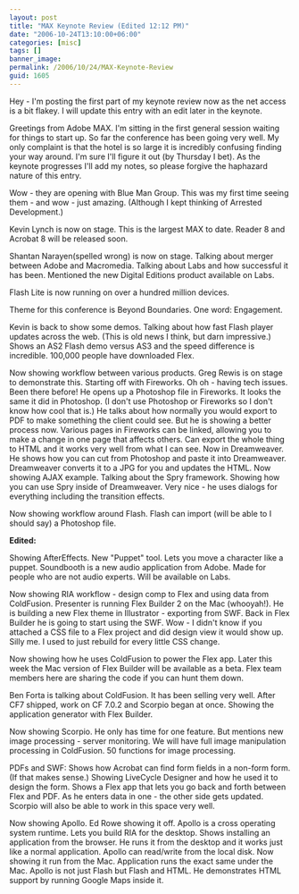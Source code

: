 ```yaml
---
layout: post
title: "MAX Keynote Review (Edited 12:12 PM)"
date: "2006-10-24T13:10:00+06:00"
categories: [misc]
tags: []
banner_image: 
permalink: /2006/10/24/MAX-Keynote-Review
guid: 1605
---
```


Hey - I'm posting the first part of my keynote review now as the net access is a bit flakey. I will update this entry with an edit later in the keynote.

Greetings from Adobe MAX. I'm sitting in the first general session waiting for things to start up. So far the conference has been going very well. My only complaint is that the hotel is so large it is incredibly confusing finding your way around. I'm sure I'll figure it out (by Thursday I bet). As the keynote progresses I'll add my notes, so please forgive the haphazard nature of this entry.

Wow - they are opening with Blue Man Group. This was my first time seeing them - and wow - just amazing. (Although I kept thinking of Arrested Development.)

Kevin Lynch is now on stage. This is the largest MAX to date. Reader 8 and Acrobat 8 will be released soon.

Shantan Narayen(spelled wrong) is now on stage. Talking about merger between Adobe and Macromedia. Talking about Labs and how successful it has been. Mentioned the new Digital Editions product available on Labs.

Flash Lite is now running on over a hundred million devices.

Theme for this conference is Beyond Boundaries. One word: Engagement.

Kevin is back to show some demos. Talking about how fast Flash player updates across the web. (This is old news I think, but darn impressive.) Shows an AS2 Flash demo versus AS3 and the speed difference is incredible. 100,000 people have downloaded Flex.

Now showing workflow between various products. Greg Rewis is on stage to demonstrate this. Starting off with Fireworks. Oh oh - having tech issues. Been there before! He opens up a Photoshop file in Fireworks. It looks the same it did in Photoshop. (I don't use Photoshop or Fireworks so I don't know how cool that is.) He talks about how normally you would export to PDF to make something the client could see. But he is showing a better process now. Various pages in Fireworks can be linked, allowing you to make a change in one page that affects others. Can export the whole thing to HTML and it works very well from what I can see. Now in Dreamweaver. He shows how you can cut from Photoshop and paste it into Dreamweaver. Dreamweaver converts it to a JPG for you and updates the HTML. Now showing AJAX example. Talking about the Spry framework. Showing how you can use Spry inside of Dreamweaver. Very nice - he uses dialogs for everything including the transition effects. 

Now showing workflow around Flash. Flash can import (will be able to I should say) a Photoshop file.

<b>Edited:</b>

Showing AfterEffects. New "Puppet" tool. Lets you move a character like a puppet. Soundbooth is a new audio application from Adobe. Made for people who are not audio experts. Will be available on Labs.

Now showing RIA workflow - design comp to Flex and using data from ColdFusion. Presenter is running Flex Builder 2 on the Mac (whooyah!). He is building a new Flex theme in Illustrator - exporting from SWF. Back in Flex Builder he is going to start using the SWF. Wow - I didn't know if you attached a CSS file to a Flex project and did design view it would show up. Silly me. I used to just rebuild for every little CSS change. 

Now showing how he uses ColdFusion to power the Flex app. Later this week the Mac version of Flex Builder will be available as a beta. Flex team members here are sharing the code if you can hunt them down. 

Ben Forta is talking about ColdFusion. It has been selling very well. After CF7 shipped, work on CF 7.0.2 and Scorpio began at once. Showing the application generator with Flex Builder. 

Now showing Scorpio. He only has time for one feature. But mentions new image processing - server monitoring. We will have full image manipulation processing in ColdFusion. 50 functions for image processing.

PDFs and SWF: Shows how Acrobat can find form fields in a non-form form. (If that makes sense.) Showing LiveCycle Designer and how he used it to design the form. Shows a Flex app that lets you go back and forth between Flex and PDF. As he enters data in one - the other side gets updated. Scorpio will also be able to work in this space very well. 

Now showing Apollo. Ed Rowe showing it off. Apollo is a cross operating system runtime. Lets you build RIA for the desktop. Shows installing an application from the browser. He runs it from the desktop and it works just like a normal application. Apollo can read/write from the local disk. Now showing it run from the Mac. Application runs the exact same under the Mac. Apollo is not just Flash but Flash and HTML. He demonstrates HTML support by running Google Maps inside it.